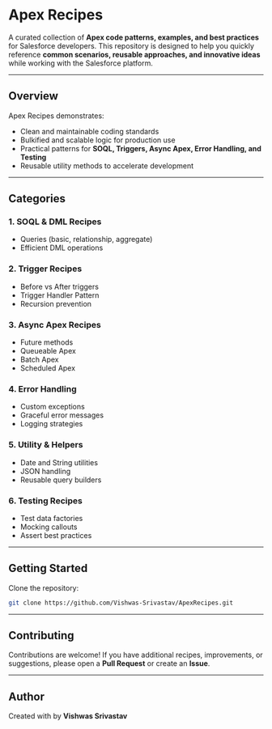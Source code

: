 # Apex Recipes

A curated collection of **Apex code patterns, examples, and best practices** for Salesforce developers.
This repository is designed to help you quickly reference **common scenarios, reusable approaches, and innovative ideas** while working with the Salesforce platform.

---

## Overview

Apex Recipes demonstrates:

* Clean and maintainable coding standards
* Bulkified and scalable logic for production use
* Practical patterns for **SOQL, Triggers, Async Apex, Error Handling, and Testing**
* Reusable utility methods to accelerate development

---

## Categories

### 1. SOQL & DML Recipes

* Queries (basic, relationship, aggregate)
* Efficient DML operations

### 2. Trigger Recipes

* Before vs After triggers
* Trigger Handler Pattern
* Recursion prevention

### 3. Async Apex Recipes

* Future methods
* Queueable Apex
* Batch Apex
* Scheduled Apex

### 4. Error Handling

* Custom exceptions
* Graceful error messages
* Logging strategies

### 5. Utility & Helpers

* Date and String utilities
* JSON handling
* Reusable query builders

### 6. Testing Recipes

* Test data factories
* Mocking callouts
* Assert best practices

---

## Getting Started

Clone the repository:

```bash
git clone https://github.com/Vishwas-Srivastav/ApexRecipes.git
```

---

## Contributing

Contributions are welcome! 
If you have additional recipes, improvements, or suggestions, please open a **Pull Request** or create an **Issue**.

---

## Author

Created with by **Vishwas Srivastav**
